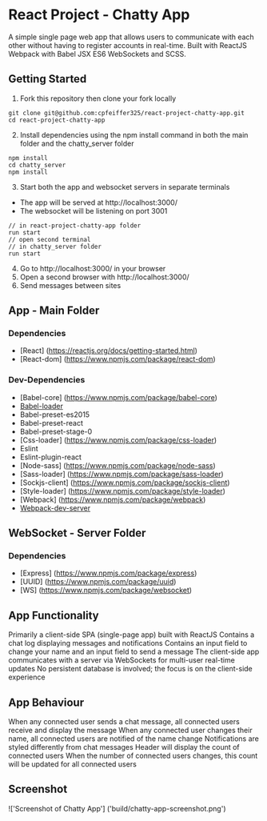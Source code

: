 # React Project - Chatty App

A simple single page web app that allows users to communicate with each other without having to register accounts in real-time. Built with ReactJS Webpack with Babel JSX ES6 WebSockets and SCSS.

## Getting Started
1. Fork this repository then clone your fork locally
```
git clone git@github.com:cpfeiffer325/react-project-chatty-app.git
cd react-project-chatty-app
```
2. Install dependencies using the npm install command in both the main folder and the chatty_server folder
```
npm install
cd chatty_server
npm install
```
3. Start both the app and websocket servers in separate terminals
  - The app will be served at http://localhost:3000/
  - The websocket will be listening on port 3001
```
// in react-project-chatty-app folder
run start
// open second terminal
// in chatty_server folder
run start
```
4. Go to http://localhost:3000/ in your browser
5. Open a second browser with http://localhost:3000/
6. Send messages between sites

## App - Main Folder
### Dependencies
* [React] (https://reactjs.org/docs/getting-started.html)
* [React-dom] (https://www.npmjs.com/package/react-dom)

### Dev-Dependencies
* [Babel-core] (https://www.npmjs.com/package/babel-core)
* [Babel-loader](https://github.com/babel/babel-loader)
* Babel-preset-es2015
* Babel-preset-react
* Babel-preset-stage-0
* [Css-loader] (https://www.npmjs.com/package/css-loader)
* Eslint
* Eslint-plugin-react
* [Node-sass] (https://www.npmjs.com/package/node-sass)
* [Sass-loader] (https://www.npmjs.com/package/sass-loader)
* [Sockjs-client] (https://www.npmjs.com/package/sockjs-client)
* [Style-loader] (https://www.npmjs.com/package/style-loader)
* [Webpack] (https://www.npmjs.com/package/webpack)
* [Webpack-dev-server](https://github.com/webpack/webpack-dev-server)

## WebSocket - Server Folder
### Dependencies
* [Express] (https://www.npmjs.com/package/express)
* [UUID] (https://www.npmjs.com/package/uuid)
* [WS] (https://www.npmjs.com/package/websocket)

## App Functionality
Primarily a client-side SPA (single-page app) built with ReactJS
Contains a chat log displaying messages and notifications
Contains an input field to change your name and an input field to send a message
The client-side app communicates with a server via WebSockets for multi-user real-time updates
No persistent database is involved; the focus is on the client-side experience

## App Behaviour
When any connected user sends a chat message, all connected users receive and display the message
When any connected user changes their name, all connected users are notified of the name change
Notifications are styled differently from chat messages
Header will display the count of connected users
When the number of connected users changes, this count will be updated for all connected users

## Screenshot
!['Screenshot of Chatty App'] ('build/chatty-app-screenshot.png')
